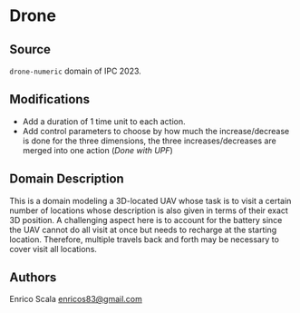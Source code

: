 # Drone

## Source

`drone-numeric` domain of IPC 2023.

## Modifications

- Add a duration of 1 time unit to each action.
- Add control parameters to choose by how much the increase/decrease is done for the three dimensions, the three increases/decreases are merged into one action (*Done with UPF*)

## Domain Description

This is a domain modeling a 3D-located UAV whose task is to visit a certain number of locations whose description is also given in terms of their exact 3D position.
A challenging aspect here is to account for the battery since the UAV cannot do all visit at once but needs to recharge at the starting location.
Therefore, multiple travels back and forth may be necessary to cover visit all locations.

## Authors

Enrico Scala <enricos83@gmail.com>
